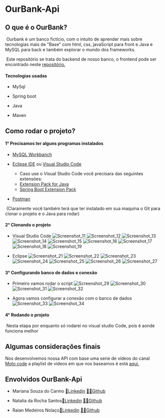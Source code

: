 # OurBank-Api

## O que é o OurBank?

​	Ourbank é um banco fictício, com o intuito de aprender mais sobre tecnologias mais de "Base" com html, css, javaScript para front e  Java e MySQL para back e também explorar o mundo dos frameworks.

​	Este repositório se trata do backend de nosso banco, o frontend pode ser encontrado neste <a href = "https://github.com/KevinAlvss/our-bank-frontend">repositório.</a>

#### Tecnologias usadas

- MySql
- Spring boot

- Java
- Maven

## Como rodar o projeto?

#### 1° Precisamos ter alguns programas instalados

- <a href = "https://dev.mysql.com/downloads/workbench/">MySQL Workbanch</a>
- <a href ="https://www.eclipse.org/downloads/">Eclipse IDE</a> ou <a href="https://code.visualstudio.com/download">Visual Studio Code</a>
  -  Caso use o Visual Studio Code você precisara das seguintes extensões:
    - <a href = "https://marketplace.visualstudio.com/items?itemName=vscjava.vscode-java-pack">Extension Pack for Java</a>
    - <a href="https://marketplace.visualstudio.com/items?itemName=Pivotal.vscode-boot-dev-pack">Spring Boot Extension Pack</a>

- <a href="https://www.postman.com/downloads/">Postman</a>

​	(Claramente você também terá que ter instalado em sua maquina o Git para clonar o projeto e o Java para rodar)

#### 2° Clonando o projeto

- Visual Studio Code
![Screenshot_11](https://user-images.githubusercontent.com/81272272/202070768-f00942ba-d55a-45e5-b53f-05c6d989965f.png)
![Screenshot_12](https://user-images.githubusercontent.com/81272272/202070772-8024f09a-a9dc-42a9-993f-14d6bf223d3b.png)
![Screenshot_13](https://user-images.githubusercontent.com/81272272/202070774-ba804618-634a-46f4-bffa-c394e6d85c20.png)
![Screenshot_14](https://user-images.githubusercontent.com/81272272/202070776-1c6bc394-4885-40c1-9daa-5a21a031ede3.png)
![Screenshot_15](https://user-images.githubusercontent.com/81272272/202070777-f0aeb2b6-11f2-4380-8c6a-c06db10bed80.png)
![Screenshot_16](https://user-images.githubusercontent.com/81272272/202070778-552ee863-ed5b-4c3b-ba1d-bf2c675a138e.png)
![Screenshot_17](https://user-images.githubusercontent.com/81272272/202070780-1ffef9ad-ab17-4b3a-99bf-1c3bea5d9e8a.png)
![Screenshot_18](https://user-images.githubusercontent.com/81272272/202070782-68ef6852-8351-4ef8-8565-a93f1089852c.png)
![Screenshot_19](https://user-images.githubusercontent.com/81272272/202070783-64f281b5-bd3e-4657-813e-30bf487fa024.png)


- Eclipse
![Screenshot_21](https://user-images.githubusercontent.com/81272272/202070939-ad2a8503-95c0-48f7-affc-43193e483e5a.png)
![Screenshot_22](https://user-images.githubusercontent.com/81272272/202070942-7eb830d0-6865-4b47-8c31-481f300149cd.png)
![Screenshot_23](https://user-images.githubusercontent.com/81272272/202070944-b30e9595-f853-4eaa-936d-2472fc6c7b0d.png)
![Screenshot_24](https://user-images.githubusercontent.com/81272272/202070948-016433d8-380c-4e42-a8b5-69d882df9d78.png)
![Screenshot_25](https://user-images.githubusercontent.com/81272272/202070951-29e3a035-1d88-45f5-a691-cd583d29290c.png)
![Screenshot_26](https://user-images.githubusercontent.com/81272272/202070952-18f4e9ae-6d22-409f-a3df-54df04ace4d3.png)
![Screenshot_27](https://user-images.githubusercontent.com/81272272/202070954-e723e28a-f757-449f-aadf-4109453de951.png)




#### 3° Configurando banco de dados e conexão

- Primeiro vamos rodar o script
![Screenshot_29](https://user-images.githubusercontent.com/81272272/202071077-85339aee-6a4f-463a-bb53-0c29a9f00194.png)
![Screenshot_30](https://user-images.githubusercontent.com/81272272/202071082-87b6e23c-8642-4272-81aa-b22884bb0944.png)
![Screenshot_31](https://user-images.githubusercontent.com/81272272/202071083-316f379e-5001-4df5-9970-adc6362ebdda.png)
![Screenshot_32](https://user-images.githubusercontent.com/81272272/202071085-7de2b4a5-c9ae-4f62-8923-a2f314037ee1.png)

- Agora vamos configurar a conexão com o banco de dados 
![Screenshot_33](https://user-images.githubusercontent.com/81272272/202071149-7285e810-7e69-4a5d-8055-8eb642bdf935.png)
![Screenshot_34](https://user-images.githubusercontent.com/81272272/202071153-7cfa94ed-bac9-425a-bb2f-5b50cee1ddb0.png)


#### 4° Rodando o projeto

​	Nesta etapa por enquanto só rodarei no visual studio Code, pois é aonde funciona melhor	 

## Algumas considerações finais 

Nos desenvolvemos nossa API com base uma serie de vídeos do canal <a href="https://www.youtube.com/c/MotoCode">Moto code</a> a playlist de videos em que nos baseamos é está <a href="https://www.youtube.com/playlist?list=PLC8TqXFuvRUQt9fX5qeqjuGxuo_dM9Wvv">aqui.</a>

## Envolvidos OurBank-Api

- Mariana Souza do Carmo <a href="https://www.linkedin.com/in/mariana-souza-240368224/">💼Linkedin</a> <a href ="https://github.com/maricsouza">👩‍💻Github</a>

- Natalia da Rocha Santos<a href="">💼Linkedin</a> <a href ="https://github.com/NathaliadaRocha07">👩‍💻Github</a>

- Raian Medeiros Nolaço<a href="https://www.linkedin.com/in/raiannolaço/">💼Linkedin</a> <a href ="https://github.com/RaianNolaco?tab=repositories">👨‍💻Github</a>






